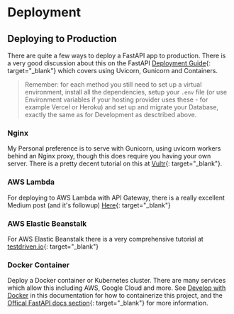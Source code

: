 # Deployment

## Deploying to Production

There are quite a few ways to deploy a FastAPI app to production. There is a
very good discussion about this on the FastAPI [Deployment
Guide](https://fastapi.tiangolo.com/deployment/){: target="_blank"} which covers
using Uvicorn, Gunicorn and Containers.

> Remember: for each method you still need to set up a virtual environment,
> install all the dependencies, setup your `.env` file (or use Environment
> variables if your hosting provider uses these - for example Vercel or Heroku)
> and set up and migrate your Database, exactly the same as for Development as
> desctribed above.

### Nginx

My Personal preference is to serve with Gunicorn, using uvicorn workers behind
an Nginx proxy, though this does require you having your own server. There is a
pretty decent tutorial on this at [Vultr][vultr]{: target="_blank"}.

### AWS Lambda

For deploying to AWS Lambda with API Gateway, there is a really excellent
Medium post (and it's followup) [Here][medium]{: target="_blank"}

### AWS Elastic Beanstalk

For AWS Elastic Beanstalk there is a very comprehensive tutorial at
[testdriven.io][testdriven]{: target="_blank"}

### Docker Container

Deploy a Docker container or Kubernetes cluster. There are many services which
allow this including AWS, Google Cloud and more. See [Develop with
Docker](/development/docker) in this documentation for how to containerize
this project, and the
[Offical FastAPI docs section][fastapi-docker]{: target="_blank"}
for more information.

[vultr]:  https://www.vultr.com/docs/how-to-deploy-fastapi-applications-with-gunicorn-and-nginx-on-ubuntu-20-04/
[medium]: https://medium.com/towards-data-science/fastapi-aws-robust-api-part-1-f67ae47390f9
[testdriven]: https://testdriven.io/blog/fastapi-elastic-beanstalk/
[fastapi-docker]: https://fastapi.tiangolo.com/deployment/docker/
